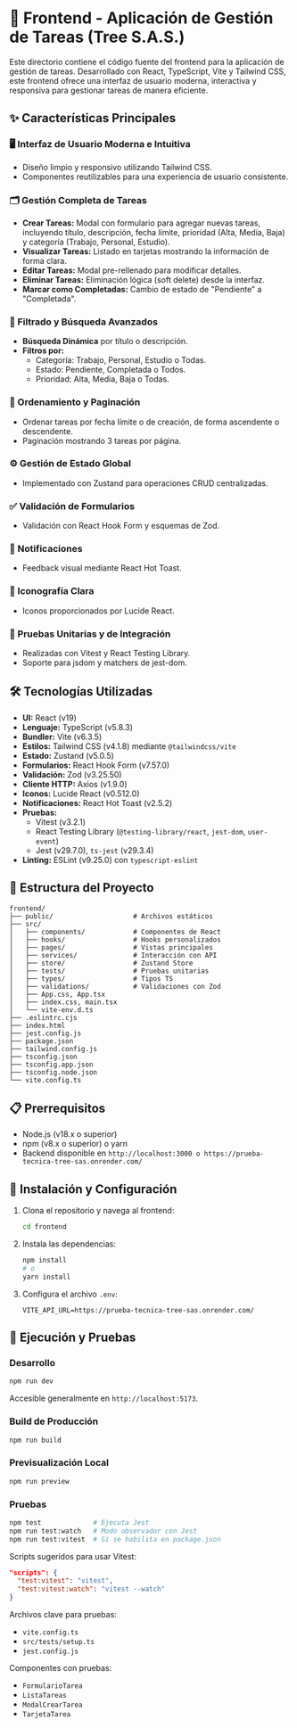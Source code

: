 # 🚀 Frontend - Aplicación de Gestión de Tareas (Tree S.A.S.)

Este directorio contiene el código fuente del frontend para la aplicación de gestión de tareas. Desarrollado con React, TypeScript, Vite y Tailwind CSS, este frontend ofrece una interfaz de usuario moderna, interactiva y responsiva para gestionar tareas de manera eficiente.


## ✨ Características Principales

### 🖥️ Interfaz de Usuario Moderna e Intuitiva
- Diseño limpio y responsivo utilizando Tailwind CSS.
- Componentes reutilizables para una experiencia de usuario consistente.

### 🗂️ Gestión Completa de Tareas
- **Crear Tareas:** Modal con formulario para agregar nuevas tareas, incluyendo título, descripción, fecha límite, prioridad (Alta, Media, Baja) y categoría (Trabajo, Personal, Estudio).
- **Visualizar Tareas:** Listado en tarjetas mostrando la información de forma clara.
- **Editar Tareas:** Modal pre-rellenado para modificar detalles.
- **Eliminar Tareas:** Eliminación lógica (soft delete) desde la interfaz.
- **Marcar como Completadas:** Cambio de estado de "Pendiente" a "Completada".

### 🔎 Filtrado y Búsqueda Avanzados
- **Búsqueda Dinámica** por título o descripción.
- **Filtros por:**
  - Categoría: Trabajo, Personal, Estudio o Todas.
  - Estado: Pendiente, Completada o Todos.
  - Prioridad: Alta, Media, Baja o Todas.

### 🧮 Ordenamiento y Paginación
- Ordenar tareas por fecha límite o de creación, de forma ascendente o descendente.
- Paginación mostrando 3 tareas por página.

### ⚙️ Gestión de Estado Global
- Implementado con Zustand para operaciones CRUD centralizadas.

### ✅ Validación de Formularios
- Validación con React Hook Form y esquemas de Zod.

### 🔔 Notificaciones
- Feedback visual mediante React Hot Toast.

### 🎨 Iconografía Clara
- Iconos proporcionados por Lucide React.

### 🧪 Pruebas Unitarias y de Integración
- Realizadas con Vitest y React Testing Library.
- Soporte para jsdom y matchers de jest-dom.

## 🛠️ Tecnologías Utilizadas

- **UI:** React (v19)
- **Lenguaje:** TypeScript (v5.8.3)
- **Bundler:** Vite (v6.3.5)
- **Estilos:** Tailwind CSS (v4.1.8) mediante `@tailwindcss/vite`
- **Estado:** Zustand (v5.0.5)
- **Formularios:** React Hook Form (v7.57.0)
- **Validación:** Zod (v3.25.50)
- **Cliente HTTP:** Axios (v1.9.0)
- **Iconos:** Lucide React (v0.512.0)
- **Notificaciones:** React Hot Toast (v2.5.2)
- **Pruebas:**
  - Vitest (v3.2.1)
  - React Testing Library (`@testing-library/react`, `jest-dom`, `user-event`)
  - Jest (v29.7.0), `ts-jest` (v29.3.4)
- **Linting:** ESLint (v9.25.0) con `typescript-eslint`

## 📂 Estructura del Proyecto

```
frontend/
├── public/                    # Archivos estáticos
├── src/
│   ├── components/            # Componentes de React
│   ├── hooks/                 # Hooks personalizados
│   ├── pages/                 # Vistas principales
│   ├── services/              # Interacción con API
│   ├── store/                 # Zustand Store
│   ├── tests/                 # Pruebas unitarias
│   ├── types/                 # Tipos TS
│   ├── validations/           # Validaciones con Zod
│   ├── App.css, App.tsx
│   ├── index.css, main.tsx
│   └── vite-env.d.ts
├── .eslintrc.cjs
├── index.html
├── jest.config.js
├── package.json
├── tailwind.config.js
├── tsconfig.json
├── tsconfig.app.json
├── tsconfig.node.json
└── vite.config.ts
```

## 📋 Prerrequisitos

- Node.js (v18.x o superior)
- npm (v8.x o superior) o yarn
- Backend disponible en `http://localhost:3000 o https://prueba-tecnica-tree-sas.onrender.com/`

## 🚀 Instalación y Configuración

1. Clona el repositorio y navega al frontend:
   ```bash
   cd frontend
   ```

2. Instala las dependencias:
   ```bash
   npm install
   # o
   yarn install
   ```

3. Configura el archivo `.env`:
   ```env
   VITE_API_URL=https://prueba-tecnica-tree-sas.onrender.com/
   ```

## 🧪 Ejecución y Pruebas

### Desarrollo
```bash
npm run dev
```
Accesible generalmente en `http://localhost:5173`.

### Build de Producción
```bash
npm run build
```

### Previsualización Local
```bash
npm run preview
```

### Pruebas
```bash
npm test             # Ejecuta Jest 
npm run test:watch   # Modo observador con Jest
npm run test:vitest  # Si se habilita en package.json
```

Scripts sugeridos para usar Vitest:
```json
"scripts": {
  "test:vitest": "vitest",
  "test:vitest:watch": "vitest --watch"
}
```

Archivos clave para pruebas:
- `vite.config.ts`
- `src/tests/setup.ts`
- `jest.config.js`

Componentes con pruebas:
- `FormularioTarea`
- `ListaTareas`
- `ModalCrearTarea`
- `TarjetaTarea`


